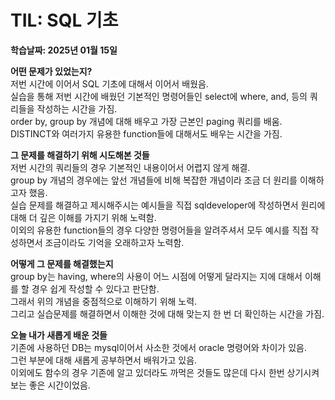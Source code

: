 # TIL: SQL 기초
**학습날짜: 2025년 01월 15일**

**어떤 문제가 있었는지?**  
저번 시간에 이어서 SQL 기초에 대해서 이어서 배웠음.  
실습을 통해  저번 시간에 배웠던 기본적인 명령어들인 select에 where, and, 등의 쿼리들을 작성하는 시간을 가짐.  
order by, group by 개념에 대해 배우고 가장 근본인 paging 쿼리를 배움.    
DISTINCT와 여러가지 유용한 function들에 대해서도 배우는 시간을 가짐.  


**그 문제를 해결하기 위해 시도해본 것들**  
저번 시간의 쿼리들의 경우 기본적인 내용이어서 어렵지 않게 해결.  
group by 개념의 경우에는 앞선 개념들에 비해 복잡한 개념이라 조금 더 원리를 이해하고자 했음.  
실습 문제를 해결하고 제시해주시는 예시들을 직접 sqldeveloper에 작성하면서 원리에 대해 더 깊은 이해를 가지기 위해 노력함.  
이외의 유용한 function들의 경우 다양한 명령어들을 알려주셔서 모두 예시를 직접 작성하면서 조금이라도 기억을 오래하고자 노력함.  


**어떻게 그 문제를 해결했는지**  
group by는 having, where의 사용이 어느 시점에 어떻게 달라지는 지에 대해서 이해를 할 경우 쉽게 작성할 수 있다고 판단함.  
그래서 위의 개념을 중점적으로 이해하기 위해 노력.  
그리고 실습문제를 해결하면서 이해한 것에 대해 맞는지 한 번 더 확인하는 시간을 가짐.  


**오늘 내가 새롭게 배운 것들**  
기존에 사용하던 DB는 mysql이어서 사소한 것에서 oracle 명령어와 차이가 있음.  
그런 부분에 대해 새롭게 공부하면서 배워가고 있음.  
이외에도 함수의 경우 기존에 알고 있더라도 까먹은 것들도 많은데 다시 한번 상기시켜 보는 좋은 시간이었음.  
